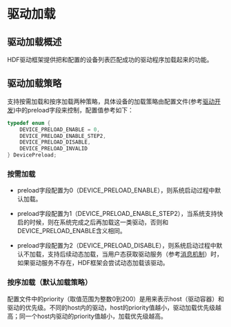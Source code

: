 # 驱动加载

## 驱动加载概述

HDF驱动框架提供把和配置的设备列表匹配成功的驱动程序加载起来的功能。

## 驱动加载策略

支持按需加载和按序加载两种策略，具体设备的加载策略由配置文件(参考[驱动开发](../driver/driver-hdf-development.md))中的preload字段来控制，配置值参考如下：

```c
typedef enum {
    DEVICE_PRELOAD_ENABLE = 0,
    DEVICE_PRELOAD_ENABLE_STEP2,
    DEVICE_PRELOAD_DISABLE,
    DEVICE_PRELOAD_INVALID
} DevicePreload;
```

### 按需加载

- preload字段配置为0（DEVICE_PRELOAD_ENABLE），则系统启动过程中默认加载。

- preload字段配置为1（DEVICE_PRELOAD_ENABLE_STEP2），当系统支持快启的时候，则在系统完成之后再加载这一类驱动，否则和DEVICE_PRELOAD_ENABLE含义相同。

- preload字段配置为2（DEVICE_PRELOAD_DISABLE），则系统启动过程中默认不加载，支持后续动态加载，当用户态获取驱动服务（参考[消息机制](../driver/driver-hdf-message-management.md)）时，如果驱动服务不存在，HDF框架会尝试动态加载该驱动。

### 按序加载（默认加载策略）

配置文件中的priority（取值范围为整数0到200）是用来表示host（驱动容器）和驱动的优先级。不同的host内的驱动，host的priority值越小，驱动加载优先级越高；同一个host内驱动的priority值越小，加载优先级越高。
